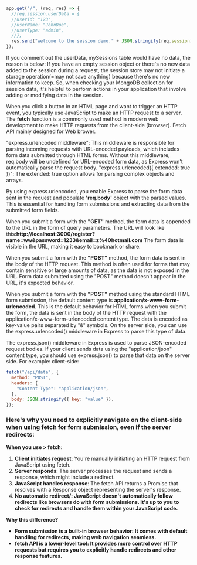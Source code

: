 ```javascript
app.get("/", (req, res) => {
  //req.session.userData = {
  //userId: "123",
  //userName: "JohnDoe",
  //userType: "admin",
  //};
  res.send("welcome to the session demo." + JSON.stringify(req.session));
});
```

If you comment out the userData, mySessions table would have no data, the reason is below:
If you have an empty session object or there's no new data added to the session during a request,
the session store may not initiate a storage operation(=may not save anything) because there's no new information to keep.
So, when checking your MongoDB collection for session data, it's helpful to perform actions in your
application that involve adding or modifying data in the session.

When you click a button in an HTML page and want to trigger an HTTP event, you typically use JavaScript to make an HTTP request to a server.
The <b>fetch</b> function is a commonly used method in modern web development to make HTTP requests from the client-side (browser).
Fetch API mainly designed for Web brower.

"express.urlencoded middleware": This middleware is responsible for parsing incoming requests with URL-encoded payloads,
which includes form data submitted through HTML forms.
Without this middleware, req.body will be undefined for URL-encoded form data, as Express won't automatically parse the request body.
"express.urlencoded({ extended: true })": The extended: true option allows for parsing complex objects and arrays.

By using express.urlencoded, you enable Express to parse the form data sent in the request and populate <b>'req.body'</b> object with the parsed values.
This is essential for handling form submissions and extracting data from the submitted form fields.

When you submit a form with the <b>"GET"</b> method, the form data is appended to the URL in the form of query parameters.
The URL will look like this:<b>http://localhost:3000/register?name=ww&password=1233&email=z%40hotmail.com</b>
The form data is visible in the URL, making it easy to bookmark or share.

When you submit a form with the <b>"POST"</b> method, the form data is sent in the body of the HTTP request.
This method is often used for forms that may contain sensitive or large amounts of data, as the data is not exposed in the URL.
Form data submitted using the "POST" method doesn't appear in the URL, it's expected behavior.

When you submit a form with the <b>"POST"</b> method using the standard HTML form submission, the default content type is <b>application/x-www-form-urlencoded</b>.
This is the default behavior for HTML forms.when you submit the form, the data is sent in the body of the HTTP request with the
application/x-www-form-urlencoded content type. The data is encoded as key-value pairs separated by "&" symbols.
On the server side, you can use the express.urlencoded() middleware in Express to parse this type of data.

The express.json() middleware in Express is used to parse JSON-encoded request bodies.
If your client sends data using the "application/json" content type, you should use express.json() to parse that data on the server side. For example:
client-side:

```javascript
fetch("/api/data", {
  method: "POST",
  headers: {
    "Content-Type": "application/json",
  },
  body: JSON.stringify({ key: "value" }),
});
```

### Here's why you need to explicitly navigate on the client-side when using fetch for form submission, even if the server redirects:

<b>When you use > fetch:</b>

1. <b>Client initiates request</b>: You're manually initiating an HTTP request from JavaScript using fetch.
1. <b>Server responds</b>: The server processes the request and sends a response, which might include a redirect.
1. <b>JavaScript handles response</b>: The fetch API returns a Promise that resolves with a Response object representing the server's response.
1. <b>No automatic redirect/<b>: JavaScript doesn't automatically follow redirects like browsers do with form submissions. It's up to you to check for redirects and handle them within your JavaScript code.

<b>Why this difference?</b>

- <b>Form submission is a built-in browser behavior</b>: It comes with default handling for redirects, making web navigation seamless.
- <b>fetch API is a lower-level tool</b>: It provides more control over HTTP requests but requires you to explicitly handle redirects and other response features.
